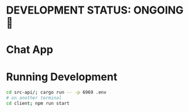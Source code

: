 # DEVELOPMENT STATUS: ONGOING :arrows_counterclockwise:
# Chat App
# Running Development
```bash
cd src-api/; cargo run -- -p 6969 .env
# on another terminal
cd client; npm run start
```
